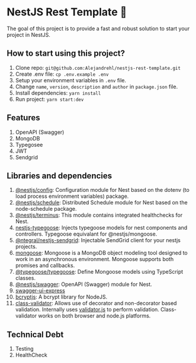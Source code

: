 # NestJS Rest Template :rocket:

The goal of this project is to provide a fast and robust solution to start your project in NestJS.

## How to start using this project?

1. Clone repo: `git@github.com:Alejandrehl/nestjs-rest-template.git`
2. Create .env file: `cp .env.example .env`
3. Setup your environment variables in `.env` file.
4. Change `name`, `version`, `description` and `author` in `package.json` file.
5. Install dependencies: `yarn install`
6. Run project: `yarn start:dev`

## Features

1. OpenAPI (Swagger)
2. MongoDB
3. Typegosee
4. JWT
5. Sendgrid

## Libraries and dependencies

1. [@nestjs/config](https://yarnpkg.com/package/@nestjs/config): Configuration module for Nest based on the dotenv (to load process environment variables) package.
2. [@nestjs/schedule](https://yarnpkg.com/package/nestjs-schedule): Distributed Schedule module for Nest based on the node-schedule package.
3. [@nestjs/terminus](https://yarnpkg.com/package/@nestjs/terminus): This module contains integrated healthchecks for Nest.
4. [nestjs-typegoose](https://yarnpkg.com/package/nestjs-typegoose): Injects typegoose models for nest components and controllers. Typegoose equivalant for @nestjs/mongoose.
5. [@ntegral/nestjs-sendgrid](https://yarnpkg.com/package/@ntegral/nestjs-sendgrid): Injectable SendGrid client for your nestjs projects.
6. [mongoose](https://yarnpkg.com/package/mongoose): Mongoose is a MongoDB object modeling tool designed to work in an asynchronous environment. Mongoose supports both promises and callbacks.
7. [@typegoose/typegoose](https://yarnpkg.com/package/@typegoose/typegoose): Define Mongoose models using TypeScript classes.
8. [@nestjs/swagger](https://yarnpkg.com/package/@nestjs/swagger): OpenAPI (Swagger) module for Nest.
9. [swagger-ui-express](https://yarnpkg.com/package/swagger-ui-express)
10. [bcryptjs](https://yarnpkg.com/package/bcrypt): A bcrypt library for NodeJS.
11. [class-validator](https://yarnpkg.com/package/class-validator): Allows use of decorator and non-decorator based validation. Internally uses [validator.js](https://yarnpkg.com/package/validator) to perform validation. Class-validator works on both browser and node.js platforms.

## Technical Debt

1. Testing
2. HealthCheck
